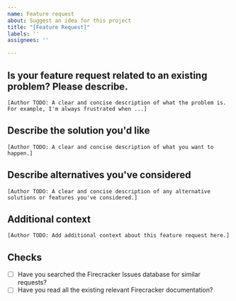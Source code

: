 ```yaml
---
name: Feature request
about: Suggest an idea for this project
title: "[Feature Request]"
labels: ''
assignees: ''

---
```


## Is your feature request related to an existing problem?  Please describe. ##

`[Author TODO: A clear and concise description of what the problem is.  For example, I'm always frustrated when ...]`

## Describe the solution you'd like ##

`[Author TODO: A clear and concise description of what you want to happen.]`

## Describe alternatives you've considered ##

`[Author TODO: A clear and concise description of any alternative solutions or features you've considered.]`

## Additional context ##

`[Author TODO: Add additional context about this feature request here.]`

## Checks ##
- [ ] Have you searched the Firecracker Issues database for similar requests?
- [ ] Have you read all the existing relevant Firecracker documentation?
